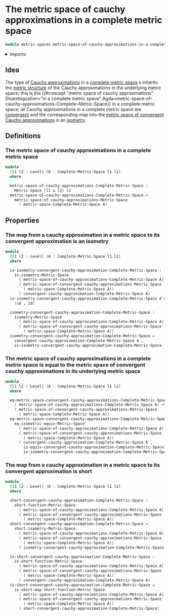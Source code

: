 # The metric space of cauchy approximations in a complete metric space

```agda
module metric-spaces.metric-space-of-cauchy-approximations-in-a-complete-metric-space where
```

<details><summary>Imports</summary>

```agda
open import elementary-number-theory.positive-rational-numbers

open import foundation.dependent-pair-types
open import foundation.function-types
open import foundation.identity-types
open import foundation.universe-levels

open import metric-spaces.cauchy-approximations-metric-spaces
open import metric-spaces.complete-metric-spaces
open import metric-spaces.dependent-products-metric-spaces
open import metric-spaces.equality-of-metric-spaces
open import metric-spaces.isometries-metric-spaces
open import metric-spaces.metric-space-of-cauchy-approximations-in-a-metric-space
open import metric-spaces.metric-space-of-convergent-cauchy-approximations-in-a-metric-space
open import metric-spaces.metric-spaces
open import metric-spaces.short-functions-metric-spaces
```

</details>

## Idea

The type of
[Cauchy approximations](metric-spaces.cauchy-approximations-metric-spaces.md) in
a [complete metric space](metric-spaces.complete-metric-spaces.md) `A` inherits
the
[metric structure](metric-spaces.metric-space-of-cauchy-approximations-in-a-metric-space.md)
of the Cauchy approximations in the underlying metric space; this is the
{{#concept "metric space of cauchy approximations" Disambiguation="in a complete metric space" Agda=metric-space-of-cauchy-approximations-Complete-Metric-Space}}
in a complete metric space; all Cauchy approximations in a complete metric space
are
[convergent](metric-spaces.convergent-cauchy-approximations-metric-spaces.md)
and the corresponding map into the
[metric space of convergent Cauchy approximations](metric-spaces.metric-space-of-convergent-cauchy-approximations-in-a-metric-space.md)
is an [isometry](metric-spaces.isometries-metric-spaces.md).

## Definitions

### The metric space of cauchy approximations in a complete metric space

```agda
module _
  {l1 l2 : Level} (A : Complete-Metric-Space l1 l2)
  where

  metric-space-of-cauchy-approximations-Complete-Metric-Space :
    Metric-Space (l1 ⊔ l2) l2
  metric-space-of-cauchy-approximations-Complete-Metric-Space =
    metric-space-of-cauchy-approximations-Metric-Space
      ( metric-space-Complete-Metric-Space A)
```

## Properties

### The map from a cauchy approximation in a metric space to its convergent approximation is an isometry

```agda
module _
  {l1 l2 : Level} (A : Complete-Metric-Space l1 l2)
  where

  is-isometry-convergent-cauchy-approximation-Complete-Metric-Space :
    is-isometry-Metric-Space
      ( metric-space-of-cauchy-approximations-Complete-Metric-Space A)
      ( metric-space-of-convergent-cauchy-approximations-Metric-Space
        ( metric-space-Complete-Metric-Space A))
      ( convergent-cauchy-approximation-Complete-Metric-Space A)
  is-isometry-convergent-cauchy-approximation-Complete-Metric-Space d x y =
    (id , id)

  isometry-convergent-cauchy-approximation-Complete-Metric-Space :
    isometry-Metric-Space
      ( metric-space-of-cauchy-approximations-Complete-Metric-Space A)
      ( metric-space-of-convergent-cauchy-approximations-Metric-Space
        ( metric-space-Complete-Metric-Space A))
  isometry-convergent-cauchy-approximation-Complete-Metric-Space =
    convergent-cauchy-approximation-Complete-Metric-Space A ,
    is-isometry-convergent-cauchy-approximation-Complete-Metric-Space
```

### The metric space of cauchy approximations in a complete metric space is equal to the metric space of convergent cauchy approximations in its underlying metric space

```agda
module _
  {l1 l2 : Level} (A : Complete-Metric-Space l1 l2)
  where

  eq-metric-space-convergent-cauchy-approximations-Complete-Metric-Space :
    ( metric-space-of-cauchy-approximations-Complete-Metric-Space A) ＝
    ( metric-space-of-convergent-cauchy-approximations-Metric-Space
      ( metric-space-Complete-Metric-Space A))
  eq-metric-space-convergent-cauchy-approximations-Complete-Metric-Space =
    eq-isometric-equiv-Metric-Space'
      ( metric-space-of-cauchy-approximations-Complete-Metric-Space A)
      ( metric-space-of-convergent-cauchy-approximations-Metric-Space
        ( metric-space-Complete-Metric-Space A))
      ( convergent-cauchy-approximation-Complete-Metric-Space A ,
        is-equiv-convergent-cauchy-approximation-Complete-Metric-Space A ,
        is-isometry-convergent-cauchy-approximation-Complete-Metric-Space A)
```

### The map from a cauchy approximation in a metric space to its convergent approximation is short

```agda
module _
  {l1 l2 : Level} (A : Complete-Metric-Space l1 l2)
  where

  short-convergent-cauchy-approximation-Complete-Metric-Space :
    short-function-Metric-Space
      ( metric-space-of-cauchy-approximations-Complete-Metric-Space A)
      ( metric-space-of-convergent-cauchy-approximations-Metric-Space
        ( metric-space-Complete-Metric-Space A))
  short-convergent-cauchy-approximation-Complete-Metric-Space =
    short-isometry-Metric-Space
      ( metric-space-of-cauchy-approximations-Complete-Metric-Space A)
      ( metric-space-of-convergent-cauchy-approximations-Metric-Space
        ( metric-space-Complete-Metric-Space A))
      ( isometry-convergent-cauchy-approximation-Complete-Metric-Space A)

  is-short-convergent-cauchy-approximation-Complete-Metric-Space :
    is-short-function-Metric-Space
      ( metric-space-of-cauchy-approximations-Complete-Metric-Space A)
      ( metric-space-of-convergent-cauchy-approximations-Metric-Space
        ( metric-space-Complete-Metric-Space A))
      ( convergent-cauchy-approximation-Complete-Metric-Space A)
  is-short-convergent-cauchy-approximation-Complete-Metric-Space =
    is-short-map-short-function-Metric-Space
      ( metric-space-of-cauchy-approximations-Complete-Metric-Space A)
      ( metric-space-of-convergent-cauchy-approximations-Metric-Space
        ( metric-space-Complete-Metric-Space A))
      ( short-convergent-cauchy-approximation-Complete-Metric-Space)
```
